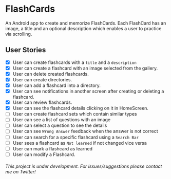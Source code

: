# FlashCards

An Android app to create and memorize FlashCards.
Each FlashCard has an image, a title and an optional description which enables a user to practice via scrolling.

## User Stories

- [x] User can create flashcards with a `title` and a `description`
- [x] User can create a flashcard with an image selected from the gallery.
- [x] User can delete created flashcards.
- [x] User can create directories.
- [x] User can add a flashcard into a directory.
- [x] User can see notifications in another screen after creating or deleting a flashcard.
- [x] User can review flashcards.
- [x] User can see the flashcard details clicking on it in HomeScreen.
- [ ] User can create flashcard sets which contain similar types
- [ ] User can see a list of questions with an image
- [ ] User can select a question to see the details
- [ ] User can see `Wrong Answer` feedback when the answer is not correct
- [ ] User can search for a specific flashcard using a `Search Bar`
- [ ] User sees a flashcard as `Not learned` if not changed vice versa
- [ ] User can mark a flashcard as learned
- [ ] User can modify a Flashcard.

###### This project is under development. For issues/suggestions please contact me on Twitter!

